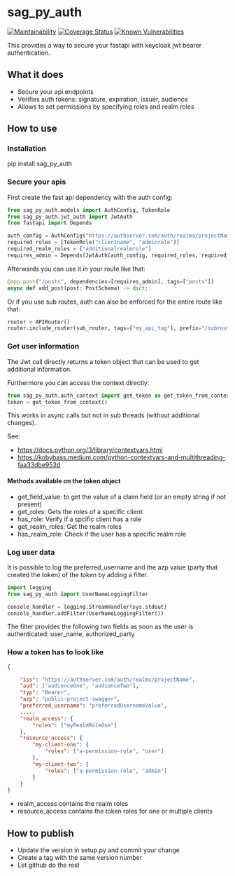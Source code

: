 # sag_py_auth

[![Maintainability][codeclimate-image]][codeclimate-url]
[![Coverage Status][coveralls-image]][coveralls-url]
[![Known Vulnerabilities](https://snyk.io/test/github/SamhammerAG/sag_py_auth/badge.svg)](https://snyk.io/test/github/SamhammerAG/sag_py_auth)

[coveralls-image]:https://coveralls.io/repos/github/SamhammerAG/sag_py_auth/badge.svg?branch=master
[coveralls-url]:https://coveralls.io/github/SamhammerAG/sag_py_auth?branch=master
[codeclimate-image]:https://api.codeclimate.com/v1/badges/2da48e3952f9640f702f/maintainability
[codeclimate-url]:https://codeclimate.com/github/SamhammerAG/sag_py_auth/maintainability

This provides a way to secure your fastapi with keycloak jwt bearer authentication.

## What it does
* Secure your api endpoints
* Verifies auth tokens: signature, expiration, issuer, audience
* Allows to set permissions by specifying roles and realm roles

## How to use

### Installation

pip install sag_py_auth

### Secure your apis

First create the fast api dependency with the auth config:
```python
from sag_py_auth.models import AuthConfig, TokenRole
from sag_py_auth.jwt_auth import JwtAuth
from fastapi import Depends

auth_config = AuthConfig("https://authserver.com/auth/realms/projectName", "myaudience")
required_roles = [TokenRole("clientname", "adminrole")]
required_realm_roles = ["additionalrealmrole"]
requires_admin = Depends(JwtAuth(auth_config, required_roles, required_realm_roles))
```

Afterwards you can use it in your route like that:

```python
@app.post("/posts", dependencies=[requires_admin], tags=["posts"])
async def add_post(post: PostSchema) -> dict:
```

Or if you use sub routes, auth can also be enforced for the entire route like that:

```python
router = APIRouter()
router.include_router(sub_router, tags=["my_api_tag"], prefix="/subroute",dependencies=[requires_admin])
```

### Get user information

The Jwt call directly returns a token object that can be used to get additional information.

Furthermore you can access the context directly:
```python
from sag_py_auth.auth_context import get_token as get_token_from_context
token = get_token_from_context()
```

This works in async calls but not in sub threads (without additional changes).

See:
* https://docs.python.org/3/library/contextvars.html
* https://kobybass.medium.com/python-contextvars-and-multithreading-faa33dbe953d

#### Methods available on the token object

* get_field_value: to get the value of a claim field (or an empty string if not present)
* get_roles: Gets the roles of a specific client
* has_role: Verify if a spcific client has a role
* get_realm_roles: Get the realm roles
* has_realm_role: Check if the user has a specific realm role


### Log user data

It is possible to log the preferred_username and the azp value (party that created the token) of the token by adding a filter.

```python
import logging
from sag_py_auth import UserNameLoggingFilter

console_handler = logging.StreamHandler(sys.stdout)
console_handler.addFilter(UserNameLoggingFilter())

```

The filter provides the following two fields as soon as the user is authenticated: user_name, authorized_party

### How a token has to look like

```json
{

    "iss": "https://authserver.com/auth/realms/projectName",
    "aud": ["audienceOne", "audienceTwo"],
    "typ": "Bearer",
    "azp": "public-project-swagger",
    "preferred_username": "preferredUsernameValue",
    .....
    "realm_access": {
        "roles": ["myRealmRoleOne"]
    },
    "resource_access": {
        "my-client-one": {
            "roles": ["a-permission-role", "user"]
        },
        "my-client-two": {
            "roles": ["a-permission-role", "admin"]
        }
    }
}
```

* realm_access contains the realm roles
* resource_access contains the token roles for one or multiple clients

## How to publish

* Update the version in setup.py and commit your change
* Create a tag with the same version number
* Let github do the rest
